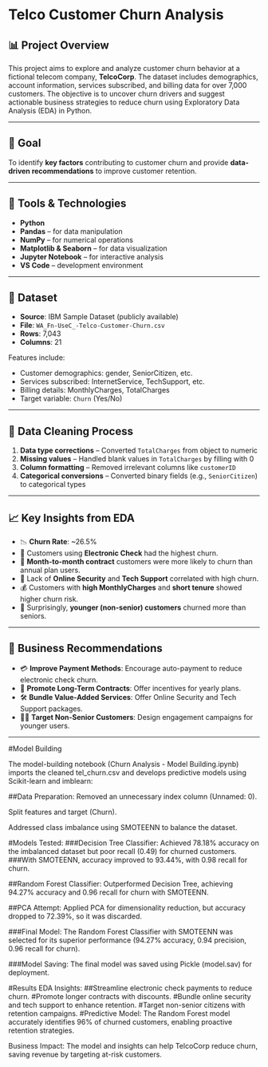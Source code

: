 # Telco Customer Churn Analysis 

## 📊 Project Overview

This project aims to explore and analyze customer churn behavior at a fictional telecom company, **TelcoCorp**. 
The dataset includes demographics, account information, services subscribed, and billing data for over 7,000 customers. 
The objective is to uncover churn drivers and suggest actionable business strategies to reduce churn using Exploratory Data Analysis (EDA) in Python.

---

## 🎯 Goal

To identify **key factors** contributing to customer churn and provide **data-driven recommendations** to improve customer retention.

---

## 🧰 Tools & Technologies

- **Python**  
- **Pandas** – for data manipulation  
- **NumPy** – for numerical operations  
- **Matplotlib & Seaborn** – for data visualization  
- **Jupyter Notebook** – for interactive analysis  
- **VS Code** – development environment

---

## 📂 Dataset

- **Source**: IBM Sample Dataset (publicly available)
- **File**: `WA_Fn-UseC_-Telco-Customer-Churn.csv`
- **Rows**: 7,043  
- **Columns**: 21  

Features include:
- Customer demographics: gender, SeniorCitizen, etc.
- Services subscribed: InternetService, TechSupport, etc.
- Billing details: MonthlyCharges, TotalCharges
- Target variable: `Churn` (Yes/No)

---

## 🧹 Data Cleaning Process

1. **Data type corrections** – Converted `TotalCharges` from object to numeric  
2. **Missing values** – Handled blank values in `TotalCharges` by filling with 0  
3. **Column formatting** – Removed irrelevant columns like `customerID`  
4. **Categorical conversions** – Converted binary fields (e.g., `SeniorCitizen`) to categorical types  

---

## 📈 Key Insights from EDA

- 📉 **Churn Rate**: ~26.5%
- 🧾 Customers using **Electronic Check** had the highest churn.
- 📅 **Month-to-month contract** customers were more likely to churn than annual plan users.
- 🔐 Lack of **Online Security** and **Tech Support** correlated with high churn.
- 💰 Customers with **high MonthlyCharges** and **short tenure** showed higher churn risk.
- 👥 Surprisingly, **younger (non-senior) customers** churned more than seniors.

---

## 🧠 Business Recommendations

- 💳 **Improve Payment Methods**: Encourage auto-payment to reduce electronic check churn.
- 📆 **Promote Long-Term Contracts**: Offer incentives for yearly plans.
- 🛠️ **Bundle Value-Added Services**: Offer Online Security and Tech Support packages.
- 🧑‍💼 **Target Non-Senior Customers**: Design engagement campaigns for younger users.

---

#Model Building

The model-building notebook (Churn Analysis - Model Building.ipynb) imports the cleaned tel_churn.csv and 
develops predictive models using Scikit-learn and imblearn:

##Data Preparation:
Removed an unnecessary index column (Unnamed: 0).



Split features and target (Churn).



Addressed class imbalance using SMOTEENN to balance the dataset.



#Models Tested:
###Decision Tree Classifier: Achieved 78.18% accuracy on the imbalanced dataset but poor recall (0.49) for churned customers. 
###With SMOTEENN, accuracy improved to 93.44%, with 0.98 recall for churn.



##Random Forest Classifier: Outperformed Decision Tree, achieving 94.27% accuracy and 0.96 recall for churn with SMOTEENN.

##PCA Attempt: Applied PCA for dimensionality reduction, but accuracy dropped to 72.39%, so it was discarded.

###Final Model: The Random Forest Classifier with SMOTEENN was selected for its superior performance (94.27% accuracy, 0.94 precision, 0.96 recall for churn).

###Model Saving: The final model was saved using Pickle (model.sav) for deployment.

#Results
EDA Insights:
##Streamline electronic check payments to reduce churn.
#Promote longer contracts with discounts.
#Bundle online security and tech support to enhance retention.
#Target non-senior citizens with retention campaigns.
#Predictive Model: The Random Forest model accurately identifies 96% of churned customers, enabling proactive retention strategies.



Business Impact: The model and insights can help TelcoCorp reduce churn, saving revenue by targeting at-risk customers.

